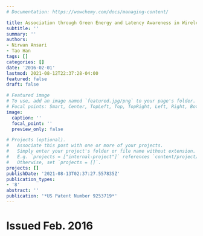 ```yaml
---
# Documentation: https://wowchemy.com/docs/managing-content/

title: Association through Green Energy and Latency Awareness in Wireless Networks
subtitle: ''
summary: ''
authors:
- Nirwan Ansari
- Tao Han
tags: []
categories: []
date: '2016-02-01'
lastmod: 2021-08-12T22:37:28-04:00
featured: false
draft: false

# Featured image
# To use, add an image named `featured.jpg/png` to your page's folder.
# Focal points: Smart, Center, TopLeft, Top, TopRight, Left, Right, BottomLeft, Bottom, BottomRight.
image:
  caption: ''
  focal_point: ''
  preview_only: false

# Projects (optional).
#   Associate this post with one or more of your projects.
#   Simply enter your project's folder or file name without extension.
#   E.g. `projects = ["internal-project"]` references `content/project/deep-learning/index.md`.
#   Otherwise, set `projects = []`.
projects: []
publishDate: '2021-08-13T02:37:27.557835Z'
publication_types:
- '8'
abstract: ''
publication: '*US Patent Number 9253719*'
---
```

# Issued Feb. 2016